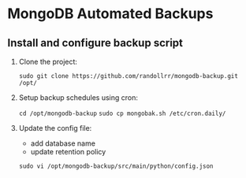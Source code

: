 # MongoDB Automated Backups


## Install and configure backup script
1. Clone the project:
   
   `sudo git clone https://github.com/randollrr/mongodb-backup.git /opt/`
2. Setup backup schedules using cron:
   
   `cd /opt/mongodb-backup`
   `sudo cp mongobak.sh /etc/cron.daily/`
3. Update the config file:
   - add database name
   - update retention policy

   `sudo vi /opt/mongodb-backup/src/main/python/config.json`
 